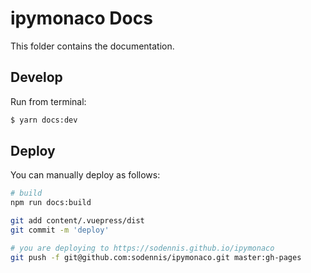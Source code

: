 # ipymonaco Docs

This folder contains the documentation.

## Develop

Run from terminal:

```bash
$ yarn docs:dev
```

## Deploy

You can manually deploy as follows:

```bash
# build
npm run docs:build

git add content/.vuepress/dist
git commit -m 'deploy'

# you are deploying to https://sodennis.github.io/ipymonaco
git push -f git@github.com:sodennis/ipymonaco.git master:gh-pages
```
